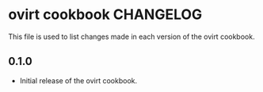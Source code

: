 ovirt cookbook CHANGELOG
========================

This file is used to list changes made in each version of the ovirt cookbook.

0.1.0
-----
- Initial release of the ovirt cookbook.

